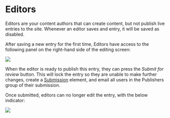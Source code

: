 # Editors
Editors are your content authors that can create content, but not publish live entries to the site. Whenever an editor saves and entry, it will be saved as disabled.

After saving a new entry for the first time, Editors have access to the following panel on the right-hand side of the editing screen:

![](/docs/screenshots/review-pane.png)

When the editor is ready to publish this entry, they can press the _Submit for review_ button. This will lock the entry so they are unable to make further changes, create a [Submission](docs:developers/submission) element, and email all users in the Publishers group of their submission.

Once submitted, editors can no longer edit the entry, with the below indicator:

![](/docs/screenshots/review-pane2.png)
